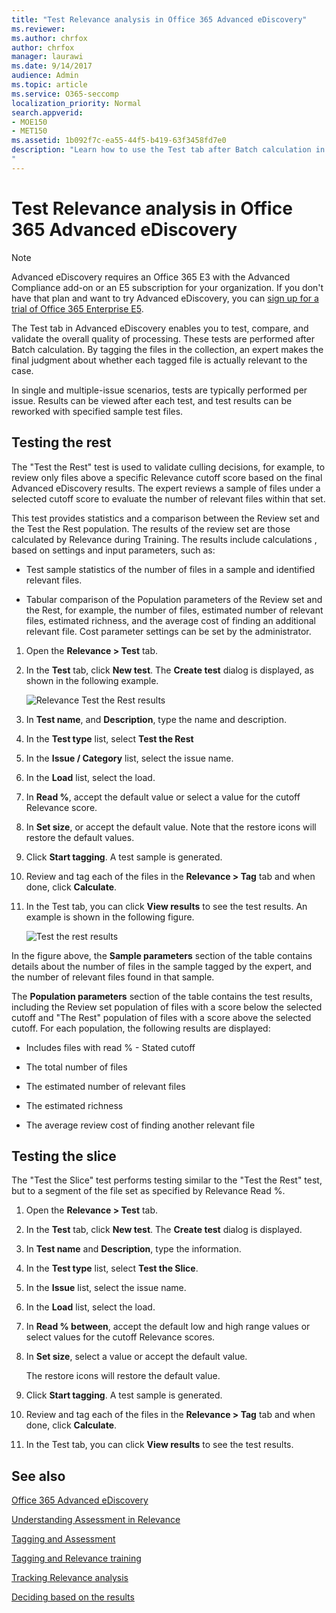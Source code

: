 ```yaml
---
title: "Test Relevance analysis in Office 365 Advanced eDiscovery"
ms.reviewer: 
ms.author: chrfox
author: chrfox
manager: laurawi
ms.date: 9/14/2017
audience: Admin
ms.topic: article
ms.service: O365-seccomp
localization_priority: Normal
search.appverid: 
- MOE150
- MET150
ms.assetid: 1b092f7c-ea55-44f5-b419-63f3458fd7e0
description: "Learn how to use the Test tab after Batch calculation in Office 365 Advanced eDiscovery to test, compare, and validate the overall quality of processing. 
"
---
```


# Test Relevance analysis in Office 365 Advanced eDiscovery

> [!NOTE]
> Advanced eDiscovery requires an Office 365 E3 with the Advanced Compliance add-on or an E5 subscription for your organization. If you don't have that plan and want to try Advanced eDiscovery, you can [sign up for a trial of Office 365 Enterprise E5](https://go.microsoft.com/fwlink/p/?LinkID=698279). 
  
The Test tab in Advanced eDiscovery enables you to test, compare, and validate the overall quality of processing. These tests are performed after Batch calculation. By tagging the files in the collection, an expert makes the final judgment about whether each tagged file is actually relevant to the case. 
  
In single and multiple-issue scenarios, tests are typically performed per issue. Results can be viewed after each test, and test results can be reworked with specified sample test files.
  
## Testing the rest

The "Test the Rest" test is used to validate culling decisions, for example, to review only files above a specific Relevance cutoff score based on the final Advanced eDiscovery results. The expert reviews a sample of files under a selected cutoff score to evaluate the number of relevant files within that set.
  
This test provides statistics and a comparison between the Review set and the Test the Rest population. The results of the review set are those calculated by Relevance during Training. The results include calculations , based on settings and input parameters, such as:
  
- Test sample statistics of the number of files in a sample and identified relevant files. 
    
- Tabular comparison of the Population parameters of the Review set and the Rest, for example, the number of files, estimated number of relevant files, estimated richness, and the average cost of finding an additional relevant file. Cost parameter settings can be set by the administrator.
    
1. Open the **Relevance \> Test** tab. 
    
2. In the **Test** tab, click **New test**. The **Create test** dialog is displayed, as shown in the following example. 
    
    ![Relevance Test the Rest results](media/46e6898a-f929-4fd0-88d9-6f91d04b6ce2.png)
  
3. In **Test name**, and **Description**, type the name and description.
    
4. In the **Test type** list, select **Test the Rest**
    
5. In the **Issue / Category** list, select the issue name. 
    
6. In the **Load** list, select the load. 
    
7. In **Read %**, accept the default value or select a value for the cutoff Relevance score. 
    
8. In **Set size**, or accept the default value. Note that the restore icons will restore the default values.
    
9. Click **Start tagging**. A test sample is generated.
    
10. Review and tag each of the files in the **Relevance \> Tag** tab and when done, click **Calculate**.
    
11. In the Test tab, you can click **View results** to see the test results. An example is shown in the following figure. 
    
    ![Test the rest results](media/b95744a9-047d-4c29-992d-04fa7e58e58a.png)
  
In the figure above, the **Sample parameters** section of the table contains details about the number of files in the sample tagged by the expert, and the number of relevant files found in that sample. 
  
The **Population parameters** section of the table contains the test results, including the Review set population of files with a score below the selected cutoff and "The Rest" population of files with a score above the selected cutoff. For each population, the following results are displayed: 
  
- Includes files with read % - Stated cutoff
    
- The total number of files 
    
- The estimated number of relevant files 
    
- The estimated richness 
    
- The average review cost of finding another relevant file
    
## Testing the slice

The "Test the Slice" test performs testing similar to the "Test the Rest" test, but to a segment of the file set as specified by Relevance Read %.
  
1. Open the **Relevance \> Test** tab. 
    
2. In the **Test** tab, click **New test**. The **Create test** dialog is displayed. 
    
3. In **Test name** and **Description**, type the information.
    
4. In the **Test type** list, select **Test the Slice**.
    
5. In the **Issue** list, select the issue name. 
    
6. In the **Load** list, select the load. 
    
7. In **Read % between**, accept the default low and high range values or select values for the cutoff Relevance scores. 
    
8. In **Set size**, select a value or accept the default value.
    
    The restore icons will restore the default value.
    
9. Click **Start tagging**. A test sample is generated.
    
10. Review and tag each of the files in the **Relevance \> Tag** tab and when done, click **Calculate**. 
    
11. In the Test tab, you can click **View results** to see the test results. 
    
## See also

[Office 365 Advanced eDiscovery](office-365-advanced-ediscovery.md)
  
[Understanding Assessment in Relevance](assessment-in-relevance-in-advanced-ediscovery.md)
  
[Tagging and Assessment](tagging-and-assessment-in-advanced-ediscovery.md)
  
[Tagging and Relevance training](tagging-and-relevance-training-in-advanced-ediscovery.md)
  
[Tracking Relevance analysis](track-relevance-analysis-in-advanced-ediscovery.md)
  
[Deciding based on the results](decision-based-on-the-results-in-advanced-ediscovery.md)


